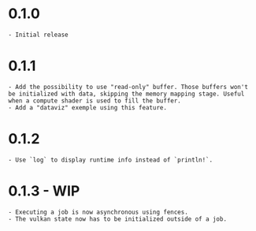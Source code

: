 # 0.1.0

    - Initial release

# 0.1.1

    - Add the possibility to use "read-only" buffer. Those buffers won't be initialized with data, skipping the memory mapping stage. Useful when a compute shader is used to fill the buffer.
    - Add a "dataviz" exemple using this feature.

# 0.1.2

    - Use `log` to display runtime info instead of `println!`.

# 0.1.3 - WIP

    - Executing a job is now asynchronous using fences.
    - The vulkan state now has to be initialized outside of a job.
